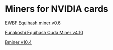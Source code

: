 # Miners for NVIDIA cards #

[EWBF Equihash miner v0.6](https://github.com/altpool/miners-nvidia/releases/tag/ewbf144)

[Funakoshi Equihash Cuda Miner v4.10](https://github.com/altpool/miners-nvidia/releases/tag/funakoshi)

[Bminer v10.4](https://github.com/altpool/miners-nvidia/releases/tag/bminer)
